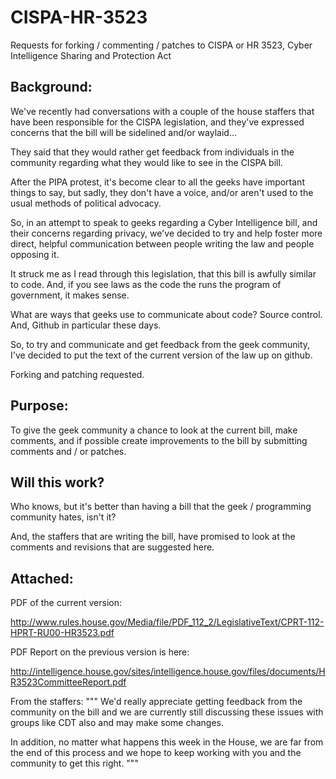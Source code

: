 CISPA-HR-3523
=============

Requests for forking / commenting / patches to CISPA or HR 3523, Cyber Intelligence Sharing and Protection Act

Background:
-----------

We've recently had conversations with a couple of the house staffers that have been responsible for the CISPA legislation, and they've expressed concerns that the bill will be sidelined and/or waylaid...

They said that they would rather get feedback from individuals in the community regarding what they would like to see in the CISPA bill.  

After the PIPA protest, it's become clear to all the geeks have  important things to say, but sadly, they don't have a voice, and/or aren't used to the usual methods of political advocacy.  

So, in an attempt to speak to geeks regarding a Cyber Intelligence bill, and their concerns regarding privacy, we've decided to try and help foster more direct, helpful communication between people writing the law and people opposing it.  

It struck me as I read through this legislation, that this bill is awfully similar to code.  And, if you see laws as the code the runs the program of government, it makes sense.  

What are ways that geeks use to communicate about code?  Source control.  And, Github in particular these days.  

So, to try and communicate and get feedback from the geek community, I've decided to put the text of the current version of the law up on github.  

Forking and patching requested.

Purpose:
--------

To give the geek community a chance to look at the current bill, make comments, and if possible create improvements to the bill by submitting comments and / or patches.  

Will this work?
---------------

Who knows, but it's better than having a bill that the geek / programming community hates, isn't it?  

And, the staffers that are writing the bill, have promised to look at the comments and revisions that are suggested here.  

Attached:
---------

PDF of the current version:

http://www.rules.house.gov/Media/file/PDF_112_2/LegislativeText/CPRT-112-HPRT-RU00-HR3523.pdf

PDF Report on the previous version is here:

http://intelligence.house.gov/sites/intelligence.house.gov/files/documents/HR3523CommitteeReport.pdf

From the staffers:
"""
We'd really appreciate getting feedback from the community on the bill and we are currently still discussing these issues with groups like CDT also and may make some changes.

In addition, no matter what happens this week in the House, we are far from the end of this process and we hope to keep working with you and the community to get this right.
"""


